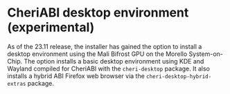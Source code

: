 # CheriABI desktop environment (experimental)

As of the 23.11 release, the installer has gained the option to install a
desktop environment using the Mali Bifrost GPU on the Morello System-on-Chip.
The option installs a basic desktop environment using KDE and Wayland
compiled for CheriABI with the `cheri-desktop` package.  It also
installs a hybrid ABI Firefox web browser via the `cheri-desktop-hybrid-extras`
package.
